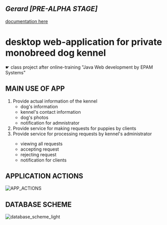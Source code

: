 <h2><i>Gerard [PRE-ALPHA STAGE] </i></h2>
<a href="https://drive.google.com/drive/folders/1zrXhYOtUUtJi7eyE1CdD8OP7hlf8tV7b?usp=sharing">documentation here</a>

<h1>desktop web-application for private monobreed dog kennel </h1>
☛ class project after online-training "Java Web development by EPAM Systems"


<h2>MAIN USE OF APP</h2>
<ol type="1">
    <li>Provide actual information of the kennel
        <ul>
            <li>dog's information</li>
            <li>kennel's contact information</li>
            <li>dog's photos</li>
            <li>notification for admnistrator</li>
        </ul>
    </li>
    <li>Provide service for making requests for puppies by clients</li>
    <li>Provide service for processing requests by kennel's administrator</li>
     <ul>
            <li>viewing all requests</li>
            <li>accepting request</li>
            <li>rejecting request</li>
            <li>notification for clients</li>
    </ul>
</ol>

<h2>APPLICATION ACTIONS</h2>

![APP_ACTIONS](https://user-images.githubusercontent.com/39922259/131426549-d8ef73d2-c050-47fd-a646-d1b7533a5e2b.png)


<h2>DATABASE SCHEME</h2>

![database_scheme_light](https://user-images.githubusercontent.com/39922259/131425865-dffcd8e2-39b7-4559-803f-d99e26c09897.png)

<!-- 
<h2>CLIENT'S requirements</h2> -->
<!-- 
![presentation](https://user-images.githubusercontent.com/39922259/130238710-f060da61-7411-4564-aa34-682f435a9864.jpg)
 -->
